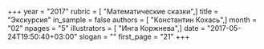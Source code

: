 +++
year = "2017"
rubric = [ "Математические сказки",]
title = "Экскурсия"
in_sample = false
authors = [ "Константин Кохась",]
month = "02"
npages = "5"
illustrators = [ "Инга Коржнева",]
date = "2017-05-24T19:50:40+03:00"
slogan = ""
first_page = "21"
+++
